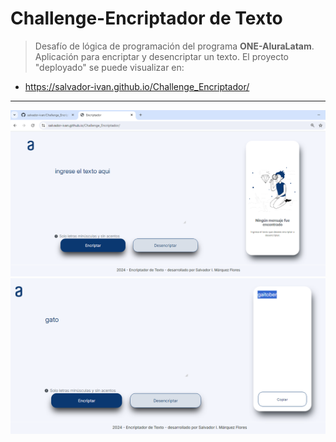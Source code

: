 # Challenge-Encriptador de Texto
> Desafío de lógica de programación del programa **ONE-AluraLatam**.
Aplicación para encriptar y desencriptar un texto. El proyecto "deployado" se puede visualizar en:
* https://salvador-ivan.github.io/Challenge_Encriptador/
---
![Imagen del proyecto Deployado](Encriptador1.png)
![Imagen 2 del proyecto Deployado](Encriptador2.png)
